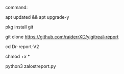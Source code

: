 command: 

apt updated && apt upgrade-y

pkg install git 

git clone https://github.com/raiderrXD/yigitreal-report


cd Dr-report-V2

chmod +x * 

python3 zalostreport.py
